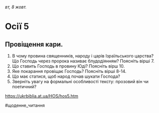 
_вт, 8 жовт._

# Осії 5

## Провіщення кари.
1. В чому провина священників, народу і царів Ізраїльського царства? Що Господь через пророка називає блудодіянням? Поясніть вірші 7.
2. Що ставить Господь в провину Юді? Поясніть вірш 10.
3. Яке покарання провіщає Господь? Поясніть вірші 8-14.
4. Що має статися, щоб народ почав шукати Господа?
5. Зверніть увагу на формальні особливості тексту: прозовий він чи поетичний?

https://ukrbiblia.at.ua/HOS/hos5.htm 

#щоденне_читання
